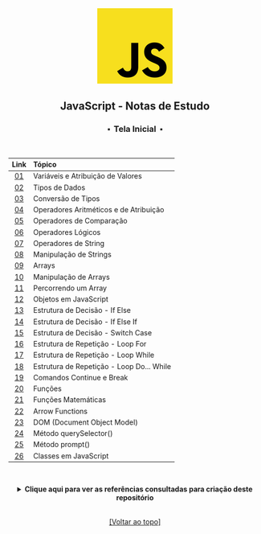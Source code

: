 <div align="center">
	<img src="./assets/js.png">
	<h2>JavaScript - Notas de Estudo</h2>
	<h3>⬝&nbsp; Tela Inicial &nbsp;⬝</h3>
&nbsp;
&nbsp;	

Link   | Tópico 
:---:  | :---
[01](https://github.com/michelelozada/JavaScript-Study-Notes/blob/main/files/01-Variaveis-e-Atribuicao.md) | Variáveis e Atribuição de Valores   
[02](https://github.com/michelelozada/JavaScript-Study-Notes/blob/main/files/02-Tipos-de-Dados.md) | Tipos de Dados    
[03](https://github.com/michelelozada/JavaScript-Study-Notes/blob/main/files/03-Conversao-de-Tipos.md) | Conversão de Tipos  
[04](https://github.com/michelelozada/JavaScript-Study-Notes/blob/main/files/04-Operadores-Aritmeticos-e-de-Atribuicao.md) | Operadores Aritméticos e de Atribuição   
[05](https://github.com/michelelozada/JavaScript-Study-Notes/blob/main/files/05-Operadores-Comparacao.md) | Operadores de Comparação
[06](https://github.com/michelelozada/JavaScript-Study-Notes/blob/main/files/06-Operadores-Logicos.md) | Operadores Lógicos    
[07](https://github.com/michelelozada/JavaScript-Study-Notes/blob/main/files/07-Operadores-de-String.md) | Operadores de String    
[08](https://github.com/michelelozada/JavaScript-Study-Notes/blob/main/files/08-Manipulacao-de-Strings.md) | Manipulação de Strings   
[09](https://github.com/michelelozada/JavaScript-Study-Notes/blob/main/files/09-Arrays.md) | Arrays   
[10](https://github.com/michelelozada/JavaScript-Study-Notes/blob/main/files/10-Manipulacao-de-Arrays.md) | Manipulação de Arrays   
[11](https://github.com/michelelozada/JavaScript-Study-Notes/blob/main/files/11-Percorrendo-um-Array.md) | Percorrendo um Array   
[12](https://github.com/michelelozada/JavaScript-Study-Notes/blob/main/files/12-Objetos.md) | Objetos em JavaScript  
[13](https://github.com/michelelozada/JavaScript-Study-Notes/blob/main/files/13-Estrutura-Decisao-If-Else.md) | Estrutura de Decisão - If Else 
[14](https://github.com/michelelozada/JavaScript-Study-Notes/blob/main/files/14-Estrutura-Decisao-If-Else-If.md) | Estrutura de Decisão - If Else If  
[15](https://github.com/michelelozada/JavaScript-Study-Notes/blob/main/files/15-Estrutura-Decisao-Switch-Case.md) | Estrutura de Decisão - Switch Case 
[16](https://github.com/michelelozada/JavaScript-Study-Notes/blob/main/files/16-Estrutura-Repeticao-Loop-For.md) | Estrutura de Repetição - Loop For 
[17](https://github.com/michelelozada/JavaScript-Study-Notes/blob/main/files/17-Estrutura-Repeticao-Loop-While.md) | Estrutura de Repetição - Loop While  
[18](https://github.com/michelelozada/JavaScript-Study-Notes/blob/main/files/18-Estrutura-Repeticao-Loop-Do-While.md) | Estrutura de Repetição - Loop Do... While  
[19](https://github.com/michelelozada/JavaScript-Study-Notes/blob/main/files/19-Comandos-Continue-e-Break.md) | Comandos Continue e Break 
[20](https://github.com/michelelozada/JavaScript-Study-Notes/blob/main/files/20-Funcoes.md) | Funções  
[21](https://github.com/michelelozada/JavaScript-Study-Notes/blob/main/files/21-Funcoes-matematicas.md) | Funções Matemáticas
[22](https://github.com/michelelozada/JavaScript-Study-Notes/blob/main/files/22-Arrow-Functions.md) | Arrow Functions   
[23](https://github.com/michelelozada/JavaScript-Study-Notes/blob/main/files/23-Document-Object-Model.md) | DOM (Document Object Model)   
[24](https://github.com/michelelozada/JavaScript-Study-Notes/blob/main/files/24-Metodo-querySelector.md) | Método querySelector()
[25](https://github.com/michelelozada/JavaScript-Study-Notes/blob/main/files/25-Metodo-Prompt.md) | Método prompt()  
[26](https://github.com/michelelozada/JavaScript-Study-Notes/blob/main/files/26-Classes-em-JS.md) | Classes em JavaScript  

&nbsp;   
 <details>
 <summary><strong>Clique aqui para ver as referências consultadas para criação deste repositório</strong></summary>

  &nbsp;
  &nbsp;   
  [Airbnb JavaScript Style Guide](https://github.com/airbnb/javascript)   
  [JavaScript Descomplicado (por Cláudio Luís Vieira Oliveira e Humberto Augusto Piovesana Zanetti)](https://books.google.com.br/books?id=X8XhDwAAQBAJ)  
  [JavaScript Tutorial](https://www.javascripttutorial.net/)
  </details>

&nbsp;    
[[Voltar ao topo]](https://github.com/michelelozada/JavaScript-Study-Notes#javascript---notas-de-estudo)
</div>